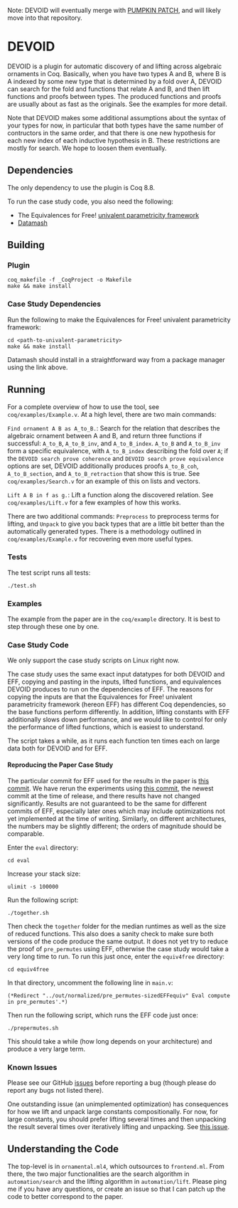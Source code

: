 Note: DEVOID will eventually merge with [PUMPKIN PATCH](https://github.com/uwplse/PUMPKIN-PATCH), and will likely
move into that repository. 

# DEVOID

DEVOID is a plugin for automatic discovery of and lifting across 
algebraic ornaments in Coq. Basically, when you have two types
A and B, where B is A indexed by some new type that is determined
by a fold over A, DEVOID can search for the fold and functions
that relate A and B, and then lift functions and proofs between types.
The produced functions and proofs are usually about as fast as the originals.
See the examples for more detail. 

Note that DEVOID makes some additional assumptions about the syntax of your types for now,
in particular that both types have the same number of contructors in the same order,
and that there is one new hypothesis for each new index of each inductive hypothesis in B. 
These restrictions are mostly for search. We hope to loosen them eventually.

## Dependencies

The only dependency to use the plugin is Coq 8.8.

To run the case study code, you also need the following:
* The Equivalences for Free! [univalent parametricity framework](https://github.com/CoqHott/univalent_parametricity)
* [Datamash](https://www.gnu.org/software/datamash/)

## Building

### Plugin

```
coq_makefile -f _CoqProject -o Makefile
make && make install
```

### Case Study Dependencies

Run the following to make the Equivalences for Free! univalent parametricity framework:

```
cd <path-to-univalent-parametricity>
make && make install
```

Datamash should install in a straightforward way from a package manager using the link above.

## Running

For a complete overview of how to use the tool, see `coq/examples/Example.v`. At a high level,
there are two main commands:

`Find ornament A B as A_to_B.`: Search for the relation that describes the algebraic ornament
between A and B, and return three functions if successful: `A_to_B`, `A_to_B_inv`, and `A_to_B_index`.
`A_to_B` and `A_to_B_inv` form a specific equivalence, with `A_to_B_index` describing the fold over `A`;
if the `DEVOID search prove coherence` and `DEVOID search prove equivalence` options are set,
DEVOID additionally produces proofs `A_to_B_coh`, `A_to_B_section`, and `A_to_B_retraction` that show this is true.
See `coq/examples/Search.v` for an example of this on lists and vectors.

`Lift A B in f as g.`: Lift a function along the discovered relation. See `coq/examples/Lift.v` for a few examples
of how this works.

There are two additional commands: `Preprocess` to preprocess terms for lifting,
and `Unpack` to give you back types that are a little bit better than the automatically
generated types. There is a methodology outlined in `coq/examples/Example.v` for recovering
even more useful types.

### Tests

The test script runs all tests:

```
./test.sh
```

### Examples

The example from the paper are in the `coq/example` directory. It is best to step through these one by one.

### Case Study Code

We only support the case study scripts on Linux right now.

The case study uses the same exact input datatypes for both DEVOID and EFF,
copying and pasting in the inputs, lifted functions, and equivalences DEVOID produces to run on the dependencies of EFF.
The reasons for copying the inputs are that the Equivalences for Free! univalent parametricity framework (hereon EFF) has different
Coq dependencies, so the base functions perform differently. In addition, lifting constants with EFF additionally slows down 
performance, and we would like to control for only the performance of lifted functions, which is easiest to understand.

The script takes a while, as it runs each function ten times each
on large data both for DEVOID and for EFF.

#### Reproducing the Paper Case Study

The particular commit for EFF used for the results in the paper is [this commit](https://github.com/CoqHott/univalent_parametricity/tree/02383400c2711a1de1581e62e0a463759211d4df). We have rerun the experiments using 
[this commit](https://github.com/CoqHott/univalent_parametricity/tree/993ec06760953331c588b47ba4ad423f7d2c0c46), 
the newest commit at the time of release, and there results have not changed significantly. Results are not guaranteed to
be the same for different commits of EFF, especially later ones which may include optimizations not yet implemented
at the time of writing. Similarly, on different architectures, the numbers may be slightly different; the orders of 
magnitude should be comparable.

Enter the `eval` directory:

``
cd eval
``

Increase your stack size:

``
ulimit -s 100000
``

Run the following script:

```
./together.sh
```

Then check the `together` folder for the median runtimes as well as the size of reduced functions.
This also does a sanity check to make sure both versions of the code produce the same output.
It does not yet try to reduce the proof of `pre_permutes` using EFF,
otherwise the case study would take a very long time to run.
To run this just once, enter the `equiv4free` directory:

``
cd equiv4free
``

In that directory, uncomment the following line in `main.v`:

```
(*Redirect "../out/normalized/pre_permutes-sizedEFFequiv" Eval compute in pre_permutes'.*)
```

Then run the following script, which runs the EFF code just once:

```
./prepermutes.sh
```

This should take a while (how long depends on your architecture) and produce a very large term.

### Known Issues

Please see our GitHub [issues](https://github.com/uwplse/ornamental-search/issues) before reporting a bug
(though please do report any bugs not listed there).

One outstanding issue (an unimplemented optimization) has consequences for how we lift and unpack large
constants compositionally. For now, for large constants, you should prefer lifting several times and then unpacking
the result several times over iteratively lifting and unpacking. See [this issue](https://github.com/uwplse/ornamental-search/issues/44).

## Understanding the Code

The top-level is in `ornamental.ml4`, which outsources to `frontend.ml`. From there, the two major functionalities
are the search algorithm in `automation/search` and the lifting algorithm in `automation/lift`. Please ping me if you have any questions, 
or create an issue so that I can patch up the code to better correspond to the paper.





